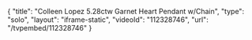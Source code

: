 {
    "title": "Colleen Lopez 5.28ctw Garnet Heart Pendant w\/Chain",
    "type": "solo",
    "layout": "iframe-static",
    "videoId": "112328746",
    "url": "\/tvpembed\/112328746"
}